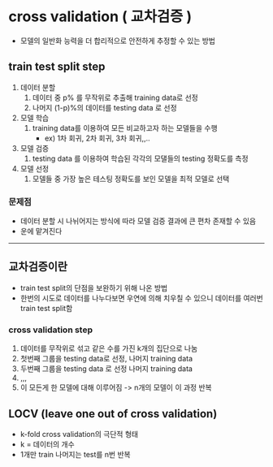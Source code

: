 # cross validation ( 교차검증 )
- 모델의 일반화 능력을 더 합리적으로 안전하게 추정할 수 있는 방법
## train test split step
1. 데이터 분할
   1. 데이터 중 p% 를 무작위로 추출해 training data로 선정
   2. 나머지 (1-p)%의 데이터를 testing data 로 선정
2. 모델 학습
   1. training data를 이용하여 모든 비교하고자 하는 모델들을 수행
      - ex) 1차 회귀, 2차 회귀, 3차 회귀,,..
3. 모델 검증
   1. testing data 를 이용하여 학습된 각각의 모댈들의 testing 정확도를 측정
4. 모델 선정
   1. 모델들 중 가장 높은 테스팅 정확도를 보인 모델을 최적 모델로 선택

### 문제점
- 데이터 분할 시 나뉘어지는 방식에 따라 모델 검증 결과에 큰 편차 존재할 수 있음
- 운에 맡겨진다
---
## 교차검증이란
- train test split의 단점을 보완하기 위해 나온 방법
- 한번의 시도로 데이터를 나누다보면 우연에 의해 치우칠 수 있으니 데이터를 여러번 train test split함
### cross validation step
1. 데이터를 무작위로 섞고 같은 수를 가진 k개의 집단으로 나눔
2. 첫번째 그룹을 testing data로 선정, 나머지 training data
3. 두번째 그룹을 testing data 로 선정 나머지 training data
4. ,,,
5. 이 모든게 한 모델에 대해 이루어짐 -> n개의 모델이 이 과정 반복

## LOCV (leave one out of cross validation)
- k-fold cross validation의 극단적 형태
- k = 데이터의 개수
- 1개만 train 나머지는 test를 n번 반복
